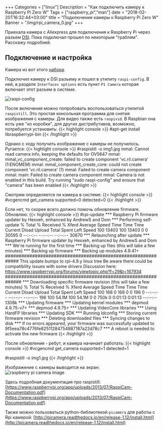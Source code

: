 +++
Categories = ["linux"]
Description = "Как подключить камеру к Raspberry Pi Zero W"
Tags = ["raspberry_pi","man"]
date = "2018-02-20T16:32:44+03:00"
title = "Подключение камеры к Raspberry Pi Zero W"
Banner = "/img/rpi_camera_0.jpg"
+++


Приехала камера с Aliexpress для подключения к Raspberry Pi через разъем [DSI](https://ru.wikipedia.org/wiki/Display_Serial_Interface). Пока подключал прошел по некоторым "граблям". Расскажу подробней.

<!--more-->

## Подключение и настройка

Камера из вот этого [набора](https://ru.aliexpress.com/item/7-in-1-Raspberry-Pi-Zero-Camera-Holder-Acrylic-Case-Heat-Sink-Mini-HDMI-Adapter-GPIO/32803652515.html?spm=a2g0s.9042311.0.0.5hwqJs).


Подключил камеру к DSI разъему и пошел в утилиту ```raspi-config```. В ней, в разделе ```Interfaces options``` есть пункт ```P1 Camera``` которая включает этот разъем в системе.

![raspi-config](/img/rpi_camera_1.png)

После включения можно попробовать воспользоваться утилитой ```raspistill```. Это простая консольная программа для снятия изображения с камеры. Для видео также есть ```raspivid```. В Raspbian она есть уже "из коробки", для других дистрибутивов, возможно, потребуется установить:
{{< highlight console >}}
#apt-get install libraspberrypi-bin
{{< /highlight >}}

Однако с ходу получить изображение с камеры не получилось. Ругается:
{{< highlight console >}}
#raspistill -o img1.jpg
mmal: Cannot read camera info, keeping the defaults for OV5647
mmal: mmal_vc_component_create: failed to create component 'vc.ril.camera' (1:ENOMEM)
mmal: mmal_component_create_core: could not create component 'vc.ril.camera' (1)
mmal: Failed to create camera component
mmal: main: Failed to create camera component
mmal: Camera is not enabled in this build. Try running "sudo raspi-config" and ensure that "camera" has been enabled
{{< /highlight >}}

Смотрим определяется ли камера в системе:
{{< highlight console >}}
#vcgencmd get_camera
supported=0 detected=0
{{< /highlight >}}

Если нет, то скорее всего должно помочь обновление firmware. Обновляю:
{{< highlight console >}}
#rpi-update
 *** Raspberry Pi firmware updater by Hexxeh, enhanced by AndrewS and Dom
 *** Performing self-update
  % Total    % Received % Xferd  Average Speed   Time    Time     Time  Current
                                 Dload  Upload   Total   Spent    Left  Speed
100 13403  100 13403    0     0  30595      0 --:--:-- --:--:-- --:--:-- 30670
 *** Relaunching after update
 *** Raspberry Pi firmware updater by Hexxeh, enhanced by AndrewS and Dom
 *** We're running for the first time
 *** Backing up files (this will take a few minutes)
 *** Backing up firmware
 *** Backing up modules 4.9.41+
#############################################################
This update bumps to rpi-4.9.y linux tree
Be aware there could be compatibility issues with some drivers
Discussion here:
https://www.raspberrypi.org/forums/viewtopic.php?f=29&t=167934
##############################################################
 *** Downloading specific firmware revision (this will take a few minutes)
  % Total    % Received % Xferd  Average Speed   Time    Time     Time  Current
                                 Dload  Upload   Total   Spent    Left  Speed
100   168    0   168    0     0    196      0 --:--:-- --:--:-- --:--:--   196
100 54.1M  100 54.1M    0     0   750k      0  0:01:13  0:01:13 --:--:-- 1308k
 *** Updating firmware
 *** Updating kernel modules
 *** depmod 4.9.75-v7+
 *** depmod 4.9.75+
 *** Updating VideoCore libraries
 *** Using HardFP libraries
 *** Updating SDK
 *** Running ldconfig
 *** Storing current firmware revision
 *** Deleting downloaded files
 *** Syncing changes to disk
 *** If no errors appeared, your firmware was successfully updated to 9f5eea78c4776fe82511284754887187a22d78c7
 *** A reboot is needed to activate the new firmware
{{< /highlight >}}

После обновления - ребут, и камера начинает работать:
{{< highlight console >}}
#vcgencmd get_camera
supported=1 detected=1

#raspistill -o img1.jpg
{{< /highlight >}}

Изображение с камеры выводится на экран:
![raspberry pi camera image](/img/rpi_camera_2.jpg)



Здесь подробная документация про raspistill:
[https://www.raspberrypi.org/app/uploads/2013/07/RaspiCam-Documentation.pdf](https://www.raspberrypi.org/app/uploads/2013/07/RaspiCam-Documentation.pdf)


Также можно пользоваться python-библиотекой ```picamera``` для работы с Rpi камерой:
[http://picamera.readthedocs.io/en/release-1.12/install.html](http://picamera.readthedocs.io/en/release-1.12/install.html)


